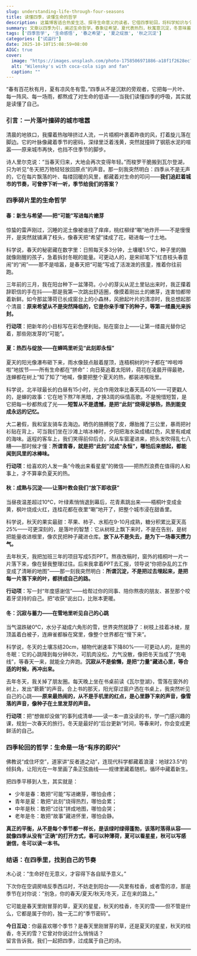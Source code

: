 ```yaml
---
slug: understanding-life-through-four-seasons
title: 读懂四季，读懂生命的哲学
description: 这篇博客适合热爱生活、探寻生命意义的读者。它借四季轮回，将科学知识与个人故事结合，阐述生命哲学。从春的希望、夏的热烈，到秋的沉淀、冬的蓄力，给出实用行动建议，助你在四季中找到专属节奏，把生活过成诗。
summary: 文章以四季为引，阐述生命哲学。春象征希望，夏代表热烈，秋寓意沉淀，冬意味蓄力。作者结合自身经历，给出各季行动建议，如春天写目标、夏天约人看星星等，鼓励人们在四季中找到自己的节奏。
tags: ['四季哲学', '生命感悟', '春之希望', '夏之绽放', '秋之沉淀']
categories: ["试运行"]
date: 2025-10-10T15:08:59+08:00
AIGC: true
cover:
  image: "https://images.unsplash.com/photo-1758506971886-a18f1f2628ec?crop=entropy&cs=tinysrgb&fit=max&fm=jpg&ixid=M3w4MTEzODh8MHwxfHJhbmRvbXx8fHx8fHx8fDE3NjAwNzk4NDd8&ixlib=rb-4.1.0&q=80&w=1080"
  alt: "Wilensky's with coca-cola sign and fan"
  caption: ""
---
```

“春有百花秋有月，夏有凉风冬有雪。”四季从不是沉默的旁观者，它把每一片叶、每一阵风、每一场雨，都熬成了对生命的低语——当我们读懂四季的呼吸，其实就是读懂了自己。


### 引言：一片落叶撞碎的城市喧嚣  
清晨的地铁口，我攥着热咖啡挤过人流，一片梧桐叶裹着昨夜的风，打着旋儿落在脚边。它的叶脉像藏着季节的密码，深绿里泛着浅黄，突然就撞碎了钢筋水泥的喧嚣——原来城市再快，也挡不住季节的脚步。  

诗人里尔克说：“当春天归来，大地会再次变得年轻。”而梭罗干脆搬到瓦尔登湖，只为听见“冬天把万物轻轻放回原点”的声音。那一刻我突然明白：四季从不是无声的，它在每片飘落的叶、每缕回暖的风里，都藏着对生命的叩问——**我们追赶着城市的节奏，可曾停下听一听，季节给我们的答案？**  


### 四季碎片里的生命哲学  

#### 春：新生与希望——把“可能”写进每片嫩芽  
惊蛰的雷声刚过，沉睡的泥土像被谁挠了痒痒，桃红柳绿“唰”地炸开——不是慢慢开，是突然就铺满了枝头，像春天把“希望”揉成了花，砸进每一寸土地。  

科学说，春天的秘密藏在数字里：日照每天多3分钟，土壤暖1.5℃，种子里的酶就像刚醒的孩子，急着拆封冬眠的能量。可更动人的，是宋祁笔下“红杏枝头春意闹”的“闹”——那不是喧嚣，是春天把“可能”写成了活泼泼的孩童，推着你往前跑。  

三年前的三月，我在阳台种下一盆薄荷。小小的芽尖从泥土里钻出来时，我正攥着辞职信的手在抖——那是我第一次跳出舒适圈，像摸着刚出土的嫩芽，连害怕都带着新鲜。如今那盆薄荷已长成窗台上的小森林，风掀起叶片的清凉时，我总想起那个清晨：**原来希望从不是突然降临的，它是你亲手埋下的种子，等第一缕晨光来拆封。**  

**行动项**：把新年的小目标写在彩色便利贴，贴在窗台上——让第一缕晨光替你记着，那些刚发芽的“可能”。  


#### 夏：热烈与绽放——在蝉鸣里听见“此刻即永恒”  
夏天的阳光像瀑布砸下来，雨水像鼓点敲着屋顶，连梧桐树的叶子都在“哗啦哗啦”地拔节——所有生命都在“拼命”：向日葵追着太阳转，荷花在凌晨开得最艳，连蝉都在树上“知了知了”地喊，像要把整个夏天的热，都装进喉咙里。  

科学说，北半球最长的白昼有15小时，光合作用效率比春天高40%——可更戳人的，是蝉的故事：它在地下熬7年黑暗，才换3周的纵情高歌。不是惋惜短暂，是它把每一秒都熬成了光——**短暂从不是遗憾，是把“此刻”烧得足够热，热到能变成永远的记忆。**  

大二暑假，我和室友骑车去海边。晒伤的胳膊脱了皮，爆胎推了三公里，暴雨把衬衫贴在背上，可当我们坐在沙滩上啃冰棒时，夕阳把海水染成橘红色，风里有咸咸的海味。返程的客车上，我们笑得前仰后合，风从车窗灌进来，把头发吹得乱七八糟——那时候才懂：**所谓青春，就是把“此刻”过成“永恒”，哪怕后来想起，都能闻到风里的冰棒味。**  

**行动项**：给喜欢的人发一条“今晚出来看星星”的微信——把热烈浪费在值得的人和事上，才不算辜负夏天的热。  


#### 秋：成熟与沉淀——让落叶教会我们“放下即收获”  
当昼夜温差超过10℃，叶绿素悄悄退到幕后，花青素跳出来——梧桐叶变成金黄，枫叶烧成火红，连桂花都在夜里“唰”地开了，把整个城市浸在甜香里。  

科学说，秋天的果实最甜：苹果、柿子、水稻在9-10月成熟，糖分积累比夏天高25%——可更深刻的，是落叶的智慧：它从树枝上飘下来时，不是在告别，是树把能量收进根里，像农民把种子藏进仓库。**放下从不是失去，是为下一场春天攒力气。**  

去年秋天，我把加班三年的项目写成5页PPT。熬夜改稿时，窗外的梧桐叶一片一片落下来，像在替我整理过往。后来我拿着PPT去汇报，领导说“你把杂乱的工作变成了清晰的地图”——那一刻我突然明白：**所谓沉淀，不是把过去埋起来，是把每一片落下来的叶，都拼成自己的路。**  

**行动项**：写一封“年度感谢信”——给帮过你的同事、陪你熬夜的朋友、甚至那个咬着牙坚持的自己。把“收获”说出口，比账本更暖。  


#### 冬：沉寂与蓄力——在雪地里听见自己的心跳  
当气温跌破0℃，水分子凝成六角形的雪，世界突然就静了：树枝上挂着冰棱，屋顶盖着白被子，连麻雀都躲在窝里，像整个世界都在“慢下来”。  

科学说，冬天的土壤冻结20cm，植物代谢速率下降80%——可更动人的，是熊的冬眠：它的心跳降到每分钟8次，可肌肉没松，力气没散，像把冬天当成了“充电线”，等春天一来，就能全力奔跑。**沉寂从不是偷懒，是把“力量”藏进心里，等合适的时候，再冲出来。**  

去年冬天，我关掉了朋友圈。每天晚上坐在书桌前读《瓦尔登湖》，雪落在窗外的树上，发出“簌簌”的声音。合上书的那天，阳光穿过窗户洒在书桌上，我突然听见自己的心跳——**原来最热闹的，从不是手机里的红点，是心里静下来的声音，像雪落的声音，像种子在土里发芽的声音。**  

**行动项**：把“想做却没做”的事列成清单——读一本一直没读的书，学一门感兴趣的课，规划一次春天的旅行。冬天是最好的“后台更新”时间，等春来时，你会变成更鲜活的自己。  


### 四季轮回的哲学：生命是一场“有序的即兴”  
佛教说“成住坏空”，道家讲“反者道之动”，连现代科学都藏着浪漫：地球23.5°的倾斜角，让阳光在一年里画了条正弦曲线——规律里藏着随机，循环中藏着新生。  

把四季平移到人生，其实就是：  
- 少年是春：敢把“可能”写进嫩芽，哪怕会疼；  
- 青年是夏：敢把“此刻”烧得热烈，哪怕会累；  
- 中年是秋：敢把“过往”拼成地图，哪怕会哭；  
- 老年是冬：敢把“故事”藏进怀里，哪怕会静。  

**真正的平衡，从不是每个季节都一样长，是该绿时绿得蓬勃，该落时落得从容——就像四季从没有“正确”的打开方式，春可以种薄荷，夏可以看星星，秋可以写感谢信，冬可以读一本书。**  


### 结语：在四季里，找到自己的节奏  
木心说：“生命好在无意义，才容得下各自赋予意义。”  

下次你在空调房啃反季西瓜时，不妨走到阳台——风里有桂香，或者雪的凉，那是季节在对你说：“别急，你的春天/夏天/秋天/冬天，正在来的路上。”  

它可能是春天里刚冒芽的草，夏天的星星，秋天的桂香，冬天的雪——但不管是什么，它都是属于你的，独一无二的“季节密码”。  


**今日互动**：你最喜欢哪个季节？是春天里刚冒芽的草，还是夏天的星星，秋天的桂香，冬天的雪？它曾对你说过什么悄悄话？  
留言告诉我，我们一起把四季，过成属于自己的诗。  


---  
[^1]: 《中国物候观测年报》，国家气象局，2024  
[^2]: 《植物生理学》，高等教育出版社，2023  
[^3]: 《果树栽培学》，中国农业出版社，2022  
[^4]: 《生态学基础》，科学出版社，2021  
